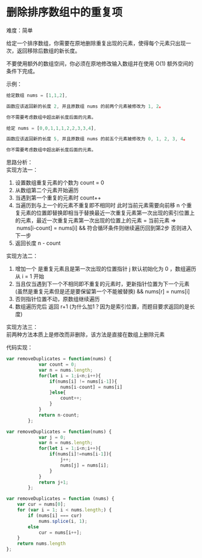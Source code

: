 # 删除排序数组中的重复项

难度：简单

给定一个排序数组，你需要在原地删除重复出现的元素，使得每个元素只出现一次，返回移除后数组的新长度。

不要使用额外的数组空间，你必须在原地修改输入数组并在使用 O(1) 额外空间的条件下完成。

示例：

```javascript
给定数组 nums = [1,1,2], 

函数应该返回新的长度 2, 并且原数组 nums 的前两个元素被修改为 1, 2。 

你不需要考虑数组中超出新长度后面的元素。

给定 nums = [0,0,1,1,1,2,2,3,3,4],

函数应该返回新的长度 5, 并且原数组 nums 的前五个元素被修改为 0, 1, 2, 3, 4。

你不需要考虑数组中超出新长度后面的元素。

```


思路分析：<br />实现方法一：

1. 设置数组重复元素的个数为 count = 0
1. 从数组第二个元素开始遍历
1. 当遇到第一个重复的元素时 count++
1. 当遍历到与上一个的元素不重复即不相同时 此时当前元素需要向前移 n 个重复元素的位置即替换即相当于替换最近一次重复元素第一次出现的索引位置上的元素，最近一次重复元素第一次出现的位置上的元素 = 当前元素 =>  nums[i-count] = nums[i] && 符合循环条件则继续遍历回到第2步 否则进入下一步
1. 返回长度 n - count

实现方法二：

1. 增加一个 是重复元素且是第一次出现的位置指针 j 默认初始化为 0 ，数组遍历从 i = 1 开始
1. 当且仅当遇到下一个不相同即不重复的元素时，更新指针位置为下一个元素(虽然是重复元素但是还是要保留第一个不能被替换) && nums[r] = nums[i]
1. 否则指针位置不动，原数组继续遍历
1. 数组遍历完后 返回 r+1 (为什么加1？因为是索引位置，而题目要求返回的是长度)

实现方法三：<br />前两种方法本质上是修改而非删除，该方法是直接在数组上删除元素

代码实现：

```javascript
var removeDuplicates = function(nums) {
            var count = 0;
            var n = nums.length;
            for(let i = 1;i<n;i++){
                if(nums[i] != nums[i-1]){
                    nums[i-count] = nums[i]
                }else{
                    count++;
                }
            }
            return n-count;
        };

var removeDuplicates = function(nums) {
            var j = 0;
            var n = nums.length;
            for(let i = 1;i<n;i++){
                if(nums[i]!=nums[i-1]){
                    j++;
                    nums[j] = nums[i];
                }
            }
            return j+1;
        };

var removeDuplicates = function (nums) {
    var cur = nums[0];
    for (var i = 1; i < nums.length;) {
        if (nums[i] === cur)
            nums.splice(i, 1);
        else
            cur = nums[i++];
    }
    return nums.length
};
```


